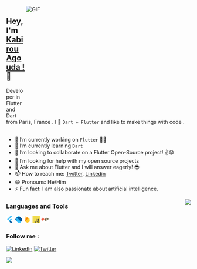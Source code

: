 <img align="right" alt="GIF" src="https://github.com/abhisheknaiidu/abhisheknaiidu/blob/master/code.gif?raw=true" width="450" height="300" />

## Hey, I'm [Kabirou Agouda !](https://www.linkedin.com/in/kabirou-agouda/) 👋 <a align="left">

Developer in Flutter and Dart from Paris, France . I 💙 `Dart + Flutter` and like to make things with code .
<br/>
<br/>

- 🔭 I’m currently working on `Flutter` 🚀💙
- 🌱 I’m currently learning `Dart`
- 👯 I’m looking to collaborate on a Flutter Open-Source project! ✌😁
- 🤔 I’m looking for help with my open source projects
- 💬 Ask me about Flutter and I will answer eagerly! 😎
- 📫 How to reach me: [Twitter](https://twitter.com/kabirou_agouda/), [Linkedin](https://www.linkedin.com/in/kabirou-agouda/)
- 😄 Pronouns: He/Him
- ⚡ Fun fact: I am also passionate about artificial intelligence.

<a href="https://github.com/kagouda">
  <img align="right" src="https://github-readme-stats.vercel.app/api/top-langs/?username=kagouda&theme=light&hide_langs_below=1" />
</a>

### Languages and Tools

<code><img height="20" src="https://raw.githubusercontent.com/github/explore/80688e429a7d4ef2fca1e82350fe8e3517d3494d/topics/flutter/flutter.png"></code>
<code><img height="20" src="https://raw.githubusercontent.com/github/explore/80688e429a7d4ef2fca1e82350fe8e3517d3494d/topics/dart/dart.png"></code>
<code><img height="20" src="https://raw.githubusercontent.com/github/explore/80688e429a7d4ef2fca1e82350fe8e3517d3494d/topics/firebase/firebase.png"></code>
<code><img height="20" src="https://raw.githubusercontent.com/github/explore/80688e429a7d4ef2fca1e82350fe8e3517d3494d/topics/javascript/javascript.png"></code>
<code><img height="20" src="https://raw.githubusercontent.com/github/explore/80688e429a7d4ef2fca1e82350fe8e3517d3494d/topics/git/git.png"></code>


### Follow me :

<a href="https://www.linkedin.com/in/kabirou-agouda/" target="_blank"><img src="https://img.shields.io/badge/LinkedIn-%230077B5.svg?&style=flat-square&logo=linkedin&logoColor=white" alt="LinkedIn"></a>
<a href="https://www.twitter.com/kabirou_agouda" target="_blank"><img src="https://img.shields.io/badge/Twitter-%231877F2.svg?&style=flat-square&logo=twitter&logoColor=white" alt="Twitter"></a>
</a>
<br/>

<img align="left" src="https://github-readme-stats.vercel.app/api?username=kagouda&show_icons=true&title_color=fff&icon_color=79ff97&text_color=9f9f9f&bg_color=151515"/>


<br/>
<br/>

